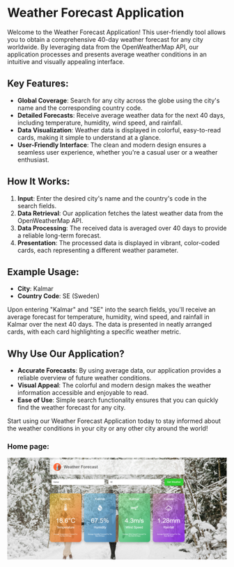 # Weather Forecast Application

Welcome to the Weather Forecast Application! This user-friendly tool allows you to obtain a comprehensive 40-day weather forecast for any city worldwide. By leveraging data from the OpenWeatherMap API, our application processes and presents average weather conditions in an intuitive and visually appealing interface.

## Key Features:

- **Global Coverage**: Search for any city across the globe using the city's name and the corresponding country code.
- **Detailed Forecasts**: Receive average weather data for the next 40 days, including temperature, humidity, wind speed, and rainfall.
- **Data Visualization**: Weather data is displayed in colorful, easy-to-read cards, making it simple to understand at a glance.
- **User-Friendly Interface**: The clean and modern design ensures a seamless user experience, whether you're a casual user or a weather enthusiast.

## How It Works:

1. **Input**: Enter the desired city's name and the country's code in the search fields.
2. **Data Retrieval**: Our application fetches the latest weather data from the OpenWeatherMap API.
3. **Data Processing**: The received data is averaged over 40 days to provide a reliable long-term forecast.
4. **Presentation**: The processed data is displayed in vibrant, color-coded cards, each representing a different weather parameter.

## Example Usage:

- **City**: Kalmar
- **Country Code**: SE (Sweden)

Upon entering "Kalmar" and "SE" into the search fields, you'll receive an average forecast for temperature, humidity, wind speed, and rainfall in Kalmar over the next 40 days. The data is presented in neatly arranged cards, with each card highlighting a specific weather metric.

## Why Use Our Application?

- **Accurate Forecasts**: By using average data, our application provides a reliable overview of future weather conditions.
- **Visual Appeal**: The colorful and modern design makes the weather information accessible and enjoyable to read.
- **Ease of Use**: Simple search functionality ensures that you can quickly find the weather forecast for any city.

Start using our Weather Forecast Application today to stay informed about the weather conditions in your city or any other city around the world!



### Home page:
![Home page](/home-page-readme.png)